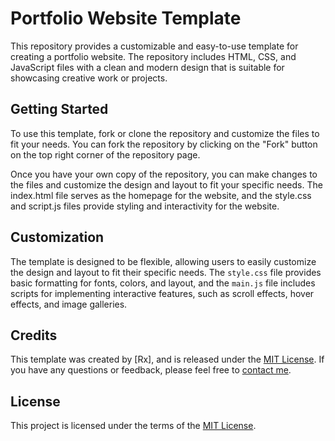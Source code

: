 
# Portfolio Website Template

This repository provides a customizable and easy-to-use template for creating a portfolio website. The repository includes HTML, CSS, and JavaScript files with a clean and modern design that is suitable for showcasing creative work or projects.

## Getting Started

To use this template, fork or clone the repository and customize the files to fit your needs. You can fork the repository by clicking on the "Fork" button on the top right corner of the repository page.

Once you have your own copy of the repository, you can make changes to the files and customize the design and layout to fit your specific needs. The index.html file serves as the homepage for the website, and the style.css and script.js files provide styling and interactivity for the website.

## Customization

The template is designed to be flexible, allowing users to easily customize the design and layout to fit their specific needs. The `style.css` file provides basic formatting for fonts, colors, and layout, and the `main.js` file includes scripts for implementing interactive features, such as scroll effects, hover effects, and image galleries.

## Credits

This template was created by [Rx], and is released under the [MIT License](LICENSE.md). If you have any questions or feedback, please feel free to [contact me](mailto:your.dev@levelx.in).

## License

This project is licensed under the terms of the [MIT License](LICENSE.md).
